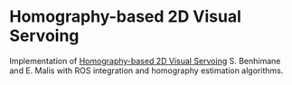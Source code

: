 # Homography-based 2D Visual Servoing
Implementation of [Homography-based 2D Visual Servoing](https://ieeexplore.ieee.org/document/1642061) S. Benhimane and E. Malis with ROS integration and homography estimation algorithms.
